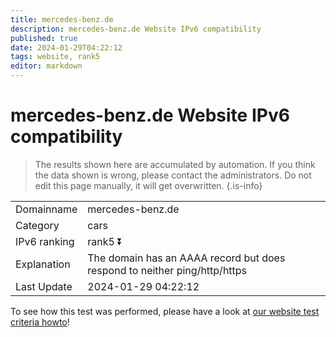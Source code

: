 ```yaml
---
title: mercedes-benz.de
description: mercedes-benz.de Website IPv6 compatibility
published: true
date: 2024-01-29T04:22:12
tags: website, rank5
editor: markdown
---
```


# mercedes-benz.de Website IPv6 compatibility

> The results shown here are accumulated by automation. If you think the data shown is wrong, please contact the administrators. 
> Do not edit this page manually, it will get overwritten.
{.is-info}


|   |   |
| - | - |
| Domainname | mercedes-benz.de
| Category | cars |
| IPv6 ranking | rank5 :arrow_double_down: |
| Explanation | The domain has an AAAA record but does respond to neither ping/http/https |
| Last Update | 2024-01-29 04:22:12 |

To see how this test was performed, please have a look at [our website test criteria howto](/howto/testcriteria/website)!

